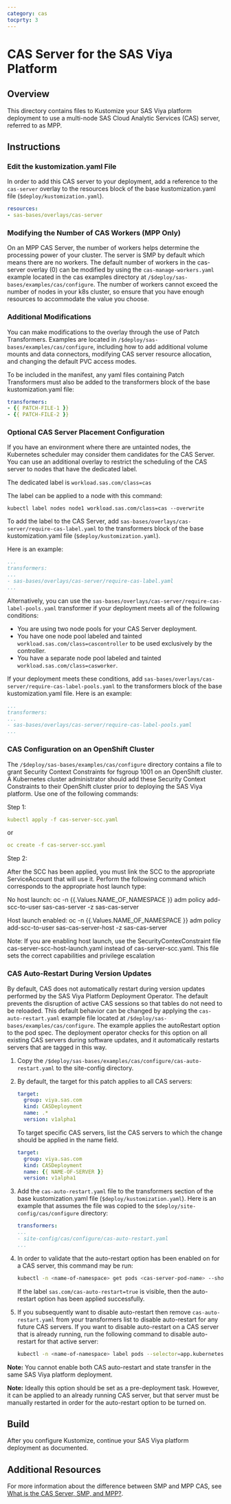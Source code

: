 ```yaml
---
category: cas
tocprty: 3
---
```



# CAS Server for the SAS Viya Platform

## Overview

This directory contains files to Kustomize your SAS Viya platform deployment to use a multi-node
SAS Cloud Analytic Services (CAS) server, referred to as MPP.

## Instructions

### Edit the kustomization.yaml File

In order to add this CAS server to your deployment, add a reference to the `cas-server` overlay
to the resources block of the base kustomization.yaml file (`$deploy/kustomization.yaml`).

```yaml
resources:
- sas-bases/overlays/cas-server
```

### Modifying the Number of CAS Workers (MPP Only)

On an MPP CAS Server, the number of workers helps determine the processing power
of your cluster. The server is SMP by default which means there are no workers.
The default number of workers in the cas-server overlay (0) can be modified by
using  the `cas-manage-workers.yaml` example located in the cas examples directory
at `/$deploy/sas-bases/examples/cas/configure`. The number of workers cannot exceed
the number of nodes in your k8s cluster, so ensure that you have enough resources
to accommodate the value you choose.

### Additional Modifications

You can make modifications to the overlay through the use of
Patch Transformers. Examples are located in `/$deploy/sas-bases/examples/cas/configure`,
including how to add additional volume mounts and data connectors, modifying CAS
server resource allocation, and changing the default PVC access modes.

To be included in the manifest, any yaml files containing Patch Transformers must
also be added to the transformers block of the base kustomization.yaml file:

```yaml
transformers:
- {{ PATCH-FILE-1 }}
- {{ PATCH-FILE-2 }}
```

### Optional CAS Server Placement Configuration

If you have an environment where there are untainted nodes, the Kubernetes
scheduler may consider them candidates for the CAS Server. You can use
an additional overlay to restrict the scheduling of the
CAS server to nodes that have the dedicated label.

The dedicated label is `workload.sas.com/class=cas`

The label can be applied to a node with this command:

`kubectl label nodes node1 workload.sas.com/class=cas --overwrite`

To add the label to the CAS Server,
add `sas-bases/overlays/cas-server/require-cas-label.yaml`
to the transformers block of the base kustomization.yaml file (`$deploy/kustomization.yaml`).

Here is an example:

```yaml
...
transformers:
...
- sas-bases/overlays/cas-server/require-cas-label.yaml
...
```

Alternatively, you can use the `sas-bases/overlays/cas-server/require-cas-label-pools.yaml` transformer if your deployment meets all of the following conditions:

* You are using two node pools for your CAS Server deployment.
* You have one node pool labeled and tainted `workload.sas.com/class=cascontroller` to be used exclusively by the controller.
* You have a separate node pool labeled and tainted `workload.sas.com/class=casworker`.

If your deployment meets these conditions, add `sas-bases/overlays/cas-server/require-cas-label-pools.yaml` to the transformers block of the base kustomization.yaml file. Here is an example:

```yaml
...
transformers:
...
- sas-bases/overlays/cas-server/require-cas-label-pools.yaml
...
```

### CAS Configuration on an OpenShift Cluster

The `/$deploy/sas-bases/examples/cas/configure` directory contains a file to
grant Security Context Constraints for fsgroup 1001 on an OpenShift cluster. A
Kubernetes cluster administrator should add these Security Context Constraints
to their OpenShift cluster prior to deploying the SAS Viya platform. Use one of the
following commands:

Step 1:

```yaml
kubectl apply -f cas-server-scc.yaml
```

or

```yaml
oc create -f cas-server-scc.yaml
```

Step 2:

After the SCC has been applied, you must link the SCC to the appropriate ServiceAccount that will use it.
Perform the following command which corresponds to the appropriate host launch type:

No host launch:
oc -n {{.Values.NAME_OF_NAMESPACE }} adm policy add-scc-to-user sas-cas-server -z sas-cas-server

Host launch enabled:
oc -n {{.Values.NAME_OF_NAMESPACE  }} adm policy add-scc-to-user sas-cas-server-host -z sas-cas-server

Note: If you are enabling host launch, use the SecurityContexConstraint file
cas-server-scc-host-launch.yaml instead of cas-server-scc.yaml. This file sets
the correct capabilities and privilege escalation

### CAS Auto-Restart During Version Updates

By default, CAS does not automatically restart during version updates performed
by the SAS Viya Platform Deployment Operator. The default prevents the disruption of active
CAS sessions so that tables do not need to be reloaded. This default behavior can be changed by
applying the `cas-auto-restart.yaml` example file located at `/$deploy/sas-bases/examples/cas/configure`.
The example applies the autoRestart option to the pod spec.
The deployment operator checks for this option on all existing CAS servers during
software updates, and it automatically restarts servers that are tagged in this way.

1. Copy the `/$deploy/sas-bases/examples/cas/configure/cas-auto-restart.yaml`
to the site-config directory.

2. By default, the target for this patch applies to all CAS servers:

   ```yaml
   target:
     group: viya.sas.com
     kind: CASDeployment
     name: .*
     version: v1alpha1
   ```

   To target specific CAS servers, list the CAS servers to which the change should
   be applied in the name field.

   ```yaml
   target:
     group: viya.sas.com
     kind: CASDeployment
     name: {{ NAME-OF-SERVER }}
     version: v1alpha1
   ```

3. Add the `cas-auto-restart.yaml` file to the transformers section of the base
kustomization.yaml file (`$deploy/kustomization.yaml`). Here is an example that
assumes the file was copied to the `$deploy/site-config/cas/configure` directory:

   ```yaml
   transformers:
   ...
   - site-config/cas/configure/cas-auto-restart.yaml
   ...
   ```

4. In order to validate that the auto-restart option has been enabled on for a CAS server, this command may be run:

   ```bash
   kubectl -n <name-of-namespace> get pods <cas-server-pod-name> --show-labels
   ```

   If the label `sas.com/cas-auto-restart=true` is visible, then the auto-restart option has been applied successfully.

5. If you subsequently want to disable auto-restart then remove `cas-auto-restart.yaml` from your transformers list to disable auto-restart for any future CAS servers.  If you want to disable auto-restart on a CAS server that is already running, run the following command to disable auto-restart for that active server:

   ```bash
   kubectl -n <name-of-namespace> label pods --selector=app.kubernetes.io/instance=<cas-deployment-name> sas.com/cas-auto-restart=false
   ```

**Note:** You cannot enable both CAS auto-restart and state transfer in the same SAS Viya platform deployment.

**Note:** Ideally this option should be set as a pre-deployment task. However, it can be applied to an already running CAS server, but that server must be manually restarted in order for the auto-restart option to be turned on.

## Build

After you configure Kustomize, continue your SAS Viya platform deployment as documented.

## Additional Resources

For more information about the difference between SMP and MPP CAS, see [What is the CAS Server, SMP, and MPP?](http://documentation.sas.com/?softwareId=mysas&softwareVersion=prod&docsetId=itopscon&docsetTarget=n0tx1x9gu37i7qn1nuv8inwzrfet.htm&locale=en#n0dj3c2j49krjhn1jho4z6daw5n1).
